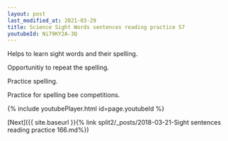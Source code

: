 ```yaml
---
layout: post
last_modified_at: 2021-03-29
title: Science Sight Words sentences reading practice 57
youtubeId: Ni79KY2A-3Q
---
```

 
 
Helps to learn sight words and their spelling.

Opportunitiy to repeat the spelling. 

Practice spelling. 
 
Practice for spelling bee competitions. 
 
{% include youtubePlayer.html id=page.youtubeId %}
 
 

[Next]({{ site.baseurl }}{% link  split2/_posts/2018-03-21-Sight sentences reading practice 166.md%})
 
